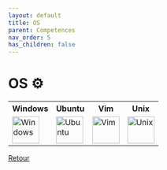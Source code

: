 ```yaml
---
layout: default
title: OS
parent: Competences
nav_order: 5
has_children: false
---
```


# OS ⚙️
<table>
    <tr>
        <th>Windows</th>
        <th>Ubuntu</th>
        <th>Vim</th>
        <th>Unix</th>
    </tr>
    <tr>
        <td><img src="https://upload.wikimedia.org/wikipedia/commons/thumb/5/5f/Windows_logo_-_2012.svg/2048px-Windows_logo_-_2012.svg.png" title="Windows" alt="Windows" width="55" height="55"/></td>
        <td><img src="https://i.ibb.co/zPn2Qt3/image.png" title="Ubuntu" alt="Ubuntu" width="55" height="55"/></td>
        <td><img src="https://upload.wikimedia.org/wikipedia/commons/thumb/9/9f/Vimlogo.svg/2044px-Vimlogo.svg.png" title="Vim" alt="Vim" width="55" height="55"/></td>
        <td><img src="https://upload.wikimedia.org/wikipedia/commons/thumb/3/35/Tux.svg/1200px-Tux.svg.png" title="Unix" alt="Unix" width="55" height="55"/></td>
    </tr>
</table>

[Retour](./competences.md)
